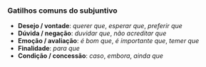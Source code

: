 ### Gatilhos comuns do subjuntivo

- **Desejo / vontade**: *querer que*, *esperar que*, *preferir que*
- **Dúvida / negação**: *duvidar que*, *não acreditar que*
- **Emoção / avaliação**: *é bom que*, *é importante que*, *temer que*
- **Finalidade**: *para que*
- **Condição / concessão**: *caso*, *embora*, *ainda que*
